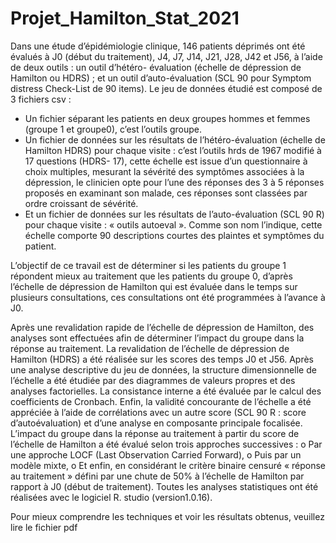 # Projet_Hamilton_Stat_2021

Dans une étude d’épidémiologie clinique, 146 patients déprimés ont été évalués à J0 (début du traitement), J4, J7, J14, J21, J28, J42 et J56, à l’aide de deux outils : un outil d’hétéro- évaluation (échelle de dépression de Hamilton ou HDRS) ; et un outil d’auto-évaluation (SCL 90 pour Symptom distress Check-List de 90 items).
Le jeu de données étudié est composé de 3 fichiers csv :
* Un fichier séparant les patients en deux groupes hommes et femmes (groupe 1 et groupe0), c’est l’outils groupe.
* Un fichier de données sur les résultats de l’hétéro-évaluation (échelle de Hamilton HDRS) pour chaque visite : c’est l’outils hrds de 1967 modifié à 17 questions (HDRS- 17), cette échelle est issue d’un questionnaire à choix multiples, mesurant la sévérité des symptômes associées à la dépression, le clinicien opte pour l’une des réponses des 3 à 5 réponses proposés en examinant son malade, ces réponses sont classées par ordre croissant de sévérité.
* Et un fichier de données sur les résultats de l’auto-évaluation (SCL 90 R) pour chaque visite : « outils autoeval ». Comme son nom l’indique, cette échelle comporte 90 descriptions courtes des plaintes et symptômes du patient.

L’objectif de ce travail est de déterminer si les patients du groupe 1 répondent mieux au traitement que les patients du groupe 0, d’après l’échelle de dépression de Hamilton qui est évaluée dans le temps sur plusieurs consultations, ces consultations ont été programmées à l’avance à J0.

Après une revalidation rapide de l’échelle de dépression de Hamilton, des analyses sont
effectuées afin de déterminer l’impact du groupe dans la réponse au traitement.
La revalidation de l’échelle de dépression de Hamilton (HDRS) a été réalisée sur les scores des temps J0 et J56.
Après une analyse descriptive du jeu de données, la structure dimensionnelle de l’échelle a été étudiée par des diagrammes de valeurs propres et des analyses factorielles. La consistance interne a été évaluée par le calcul des coefficients de Cronbach.
Enfin, la validité concourante de l’échelle a été appréciée à l’aide de corrélations avec un autre score (SCL 90 R : score d’autoévaluation) et d’une analyse en composante principale focalisée.
L’impact du groupe dans la réponse au traitement à partir du score de l’échelle de Hamilton a été évalué selon trois approches successives :
o Par une approche LOCF (Last Observation Carried Forward),
o Puis par un modèle mixte,
o Et enfin, en considérant le critère binaire censuré « réponse au traitement »
défini par une chute de 50% à l’échelle de Hamilton par rapport à J0 (début de traitement).
Toutes les analyses statistiques ont été réalisées avec le logiciel R. studio (version1.0.16).



Pour mieux comprendre les techniques et voir les résultats obtenus, veuillez lire le fichier pdf
  
